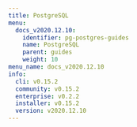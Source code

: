 ```yaml
---
title: PostgreSQL
menu:
  docs_v2020.12.10:
    identifier: pg-postgres-guides
    name: PostgreSQL
    parent: guides
    weight: 10
menu_name: docs_v2020.12.10
info:
  cli: v0.15.2
  community: v0.15.2
  enterprise: v0.2.2
  installer: v0.15.2
  version: v2020.12.10
---
```


